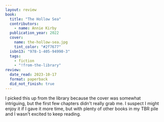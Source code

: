 ```yaml
---
layout: review
book:
  title: "The Hollow Sea"
  contributors:
    - name: Annie Kirby
  publication_year: 2022
  cover:
    name: the-hollow-sea.jpg
    tint_color: "#2f7677"
  isbn13: "978-1-405-94990-3"
  tags:
    - fiction
    - "!from-the-library"
review:
  date_read: 2023-10-17
  format: paperback
  did_not_finish: true
---
```


I picked this up from the library because the cover was somewhat intriguing, but the first few chapters didn't really grab me.
I suspect I might enjoy it if I gave it more time, but with plenty of other books in my TBR pile and I wasn't excited to keep reading.